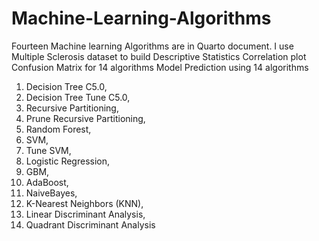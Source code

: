 # Machine-Learning-Algorithms
Fourteen Machine learning Algorithms are in Quarto document.  I use Multiple Sclerosis dataset to build
Descriptive Statistics
Correlation plot
Confusion Matrix for 14 algorithms
Model Prediction using 14 algorithms

1. Decision Tree C5.0,
2. Decision Tree Tune C5.0,
3. Recursive Partitioning,
4. Prune Recursive Partitioning,
5. Random Forest,
6. SVM,
7. Tune SVM,
8. Logistic Regression,
9. GBM,
10. AdaBoost,
11. NaiveBayes,
12. K-Nearest Neighbors (KNN),
13. Linear Discriminant Analysis,
14. Quadrant Discriminant Analysis
